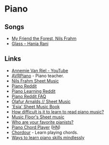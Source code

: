 # Piano

## Songs

- [My Friend the Forest, Nils Frahm](https://www.youtube.com/watch?v=jZBSebzfgVI)
- [Glass – Hania Rani](https://musescore.com/user/22634621/scores/8034411)

## Links

- [Annemie Van Riel - YouTube](https://www.youtube.com/@AnnemieVanRielPiano/videos)
- [AVRPiano](https://avrpiano.jouwweb.be/) - Piano teacher.
- [Nils Frahm Sheet Music](https://drive.google.com/drive/folders/1nbQBXq_2TY8f8ilsT1P5zOdq6mlkgSWc)
- [Piano Reddit](https://www.reddit.com/r/piano/)
- [Piano Learning Reddit](https://www.reddit.com/r/pianolearning/)
- [Piano Reddit FAQ](https://www.reddit.com/r/piano/wiki/faq/)
- [Ólafur Arnalds // Sheet Music](https://olafurarnalds.com/sheet-music/)
- ['Esja' Sheet Music Book](https://haniarani.bandcamp.com/merch/esja-sheet-music-book-incl-esja-album-download-2)
- [How difficult is it to learn to read piano music?](https://www.quora.com/How-difficult-is-it-to-learn-to-read-piano-music)
- [Music Floor's Sheet music](https://musescore.com/user/22634621)
- [Who are your favorite pianists?](https://www.reddit.com/r/piano/comments/1064tff/who_are_your_favourite_pianists/)
- [Piano Chord Player](https://muted.io/piano-chords/) ([HN](https://news.ycombinator.com/item?id=34324404))
- [Chordour](https://chordour.com/) - Learn playing chords.
- [Ways to learn piano skills mindlessly](https://www.reddit.com/r/pianolearning/comments/10c7jzw/ways_to_learn_piano_skills_mindlessly/)
